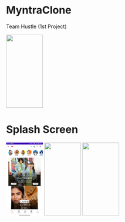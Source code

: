 # MyntraClone
 Team Hustle (1st Project)
<p>
<img src="https://user-images.githubusercontent.com/40376163/129564363-8d960af3-2bcc-416e-b239-4995c70bf04a.jpg" width=100dp height=200dp/>
 <h1>Splash Screen</h1>
<img src="https://github.com/MuraliKrishnaSundara/MyntraClone/blob/main/Screenshot/Screenshot_2021-08-15-20-17-36-104_com.example.myntra.jpg" width=100dp height=200dp/>
<img src="https://user-images.githubusercontent.com/40376163/129564363-8d960af3-2bcc-416e-b239-4995c70bf04a.jpg" width=100dp height=200dp/>
<img src="https://user-images.githubusercontent.com/40376163/129564363-8d960af3-2bcc-416e-b239-4995c70bf04a.jpg" width=100dp height=200dp/>
</p>
